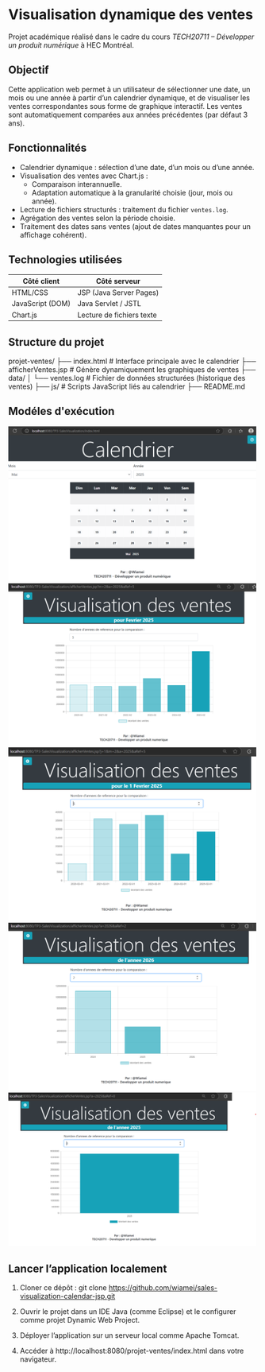 # Visualisation dynamique des ventes

Projet académique réalisé dans le cadre du cours *TECH20711 – Développer un produit numérique* à HEC Montréal.

## Objectif

Cette application web permet à un utilisateur de sélectionner une date, un mois ou une année à partir d’un calendrier dynamique, et de visualiser les ventes correspondantes sous forme de graphique interactif. Les ventes sont automatiquement comparées aux années précédentes (par défaut 3 ans).

## Fonctionnalités

- Calendrier dynamique : sélection d’une date, d’un mois ou d’une année.
- Visualisation des ventes avec Chart.js :
  - Comparaison interannuelle.
  - Adaptation automatique à la granularité choisie (jour, mois ou année).
- Lecture de fichiers structurés : traitement du fichier `ventes.log`.
- Agrégation des ventes selon la période choisie.
- Traitement des dates sans ventes (ajout de dates manquantes pour un affichage cohérent).

## Technologies utilisées

| Côté client        | Côté serveur              |
|--------------------|---------------------------|
| HTML/CSS           | JSP (Java Server Pages)   |
| JavaScript (DOM)   | Java Servlet / JSTL       |
| Chart.js           | Lecture de fichiers texte |


## Structure du projet
projet-ventes/
├── index.html # Interface principale avec le calendrier
├── afficherVentes.jsp # Génère dynamiquement les graphiques de ventes
├── data/
│ └── ventes.log # Fichier de données structurées (historique des ventes)
├── js/ # Scripts JavaScript liés au calendrier
├── README.md 

## Modéles d'exécution
<img src="images/calendrier-dynamique.png" width="500">
<img src="images/demo1.png" width="500">
<img src="images/demo2.png" width="500">
<img src="images/demo3.png" width="500">
<img src="images/demo4.png" width="500">

##  Lancer l’application localement
1. Cloner ce dépôt :
    git clone https://github.com/wiamei/sales-visualization-calendar-jsp.git
   
3. Ouvrir le projet dans un IDE Java (comme Eclipse) et le configurer comme projet Dynamic Web Project.
4. Déployer l’application sur un serveur local comme Apache Tomcat.
5. Accéder à http://localhost:8080/projet-ventes/index.html dans votre navigateur.



